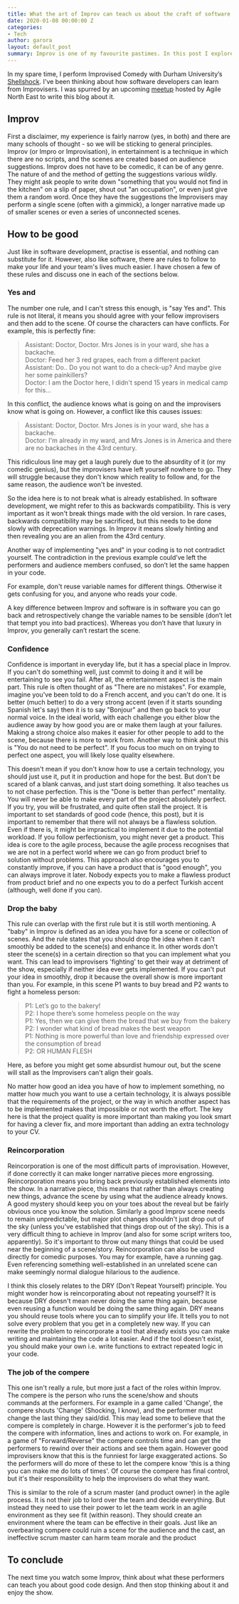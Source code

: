 ```yaml
---
title: What the art of Improv can teach us about the craft of software
date: 2020-01-08 00:00:00 Z
categories:
- Tech
author: garora
layout: default_post
summary: Improv is one of my favourite pastimes. In this post I explore some of the most fundamental rules of Improv and what they can teach about writing good code.
---
```


In my spare time, I perform Improvised Comedy with Durham University’s [Shellshock](https://www.facebook.com/shellshockimpro/). I've been thinking about how software developers
can learn from Improvisers. I was spurred by an upcoming [meetup](https://www.meetup.com/Agile-North-East/events/266801981/) hosted by Agile North East to write this blog about it.

## Improv

First a disclaimer, my experience is fairly narrow (yes, in both) and there are many schools of thought - so we will be sticking to general principles.
Improv (or Impro or Improvisation), in entertainment is a technique in which there are no scripts, and the scenes are created based on audience suggestions. Improv does not have to be comedic, it can be of any genre. The nature of and
the method of getting the suggestions various wildly. They might ask people to write down "something that you would not find in the kitchen" on a slip of paper, shout out
"an occupation", or even just give them a random word. Once they have the suggestions the Improvisers may perform a single scene (often with a gimmick), a longer narrative made up of smaller scenes or even a series of unconnected scenes.

## How to be good

Just like in software development, practise is essential, and nothing can substitute for it. However, also like software, there are rules to follow to make your life and your team's
lives much easier. I have chosen a few of these rules and discuss one in each of the sections below.

### Yes and

The number one rule, and I can't stress this enough, is "say Yes and". This rule is not literal, it means you should agree with your fellow improvisers and then add to the scene. Of course
the characters can have conflicts. For example, this is perfectly fine:

> Assistant: Doctor, Doctor. Mrs Jones is in your ward, she has a backache.  
> Doctor: Feed her 3 red grapes, each from a different packet  
> Assistant: Do.. Do you not want to do a check-up? And maybe give her some painkillers?  
> Doctor: I am the Doctor here, I didn't spend 15 years in medical camp for this...

In this conflict, the audience knows what is going on and the improvisers know what is going on. However, a conflict like this causes issues:

> Assistant: Doctor, Doctor. Mrs Jones is in your ward, she has a backache.  
> Doctor: I'm already in my ward, and Mrs Jones is in America and there are no backaches in the 43rd century.

This ridiculous line may get a laugh purely due to the absurdity of it (or my comedic genius), but the improvisers have left yourself nowhere to go. They will struggle
because they don't know which reality to follow and, for the same reason, the audience won't be invested.

So the idea here is to not break what is already established. In software development, we might refer to this as backwards compatibility. This is very important as it won't break things made with the
old version. In rare cases, backwards compatibility may be sacrificed, but this needs to be done slowly with deprecation warnings. In Improv it means slowly hinting and then revealing
you are an alien from the 43rd century.

Another way of implementing "yes and" in your coding is to not contradict yourself. The contradiction in the previous example could’ve left the performers and audience members confused, so don’t let the same happen in your code.

For example, don't reuse variable names for different things. Otherwise it gets confusing for you, and anyone who reads your code.

A key difference between Improv and software is in software you can go back and retrospectively change the variable names to be sensible (don’t let that tempt you into bad practices). Whereas you don’t have that luxury in Improv, you generally can’t restart the scene.

### Confidence

Confidence is important in everyday life, but it has a special place in Improv. If you can't do something well, just commit to doing it and it will be entertaining to see you fail. After all, the entertainment
aspect is the main part. This rule is often thought of as "There are no mistakes". For example, imagine you've been told to do a French accent, and you can't do one. It is better (much better) to do a very
strong accent (even if it starts sounding Spanish let's say) then it is to say "Bonjour" and then go back to your normal voice. In the ideal world, with each challenge you either blow the audience away by how good you are
or make them laugh at your failures. Making a strong choice also makes it easier for other people to add to the scene, because there is more to work from. Another way to think about this is "You do not need to be perfect". If you focus too much on on trying to perfect one aspect, you will likely lose quality elsewhere.

This doesn't mean if you don't know how to use a certain technology, you should just use it, put it in production and hope for the best. But don't be scared of a blank canvas, and
just start doing something. It also teaches us to not chase perfection. This is the
"Done is better than perfect" mentality. You will never be able to make every part of the project absolutely perfect. If you try, you will be frustrated, and quite often stall the
project. It is important to set standards of good code (hence, this post), but it is important to remember that there will not always be a flawless solution. Even if there is, it
might be impractical to implement it due to the potential workload. If you follow perfectionism, you might never get a product. This idea is core to the agile process, because the
agile process recognises that we are not in a perfect world where we can go from product brief to solution without problems. This approach also encourages you to constantly improve,
if you can have a product that is "good enough", you can always improve it later. Nobody expects you to make a flawless product from product brief and no one expects you to do a
perfect Turkish accent (although, well done if you can).

### Drop the baby

This rule can overlap with the first rule but it is still worth mentioning. A "baby" in Improv is defined as an idea you have for a scene or collection of scenes. And the rule states that you should drop
the idea when it can't smoothly be added to the scene(s) and enhance it. In other words don't steer the scene(s) in a certain direction so that you can implement what you want. This can
lead to improvisers 'fighting' to get their way at detriment of the show, especially if neither idea ever gets implemented. If you can't put your idea in smoothly, drop it because
the overall show is more important than you. For example, in this scene P1 wants to buy bread and P2 wants to fight a homeless person:

> P1: Let’s go to the bakery!  
> P2: I hope there’s some homeless people on the way  
> P1: Yes, then we can give them the bread that we buy from the bakery  
> P2: I wonder what kind of bread makes the best weapon  
> P1: Nothing is more powerful than love and friendship expressed over the consumption of bread  
> P2: OR HUMAN FLESH

Here, as before you might get some absurdist humour out, but the scene will stall as the Improvisers can't align their goals.

No matter how good an idea you have of how to implement something, no matter how much you want to use a certain technology, it is always possible that the requirements of the project,
or the way in which another aspect has to be implemented makes that impossible or not worth the effort. The key here is that the project quality is more important than making you
look smart for having a clever fix, and more important than adding an extra technology to your CV.

### Reincorporation

Reincorporation is one of the most difficult parts of improvisation. However, if done correctly it can make longer narrative pieces more engrossing. Reincorporation means you bring
back previously established elements into the show. In a narrative piece, this means that rather than always creating new things, advance the scene by using what the audience already
knows. A good mystery should keep you on your toes about the reveal but be fairly obvious once you know the solution. Similarly a good Improv scene needs to remain unpredictable,
but major plot changes shouldn't just drop out of the sky (unless you've established that things drop out of the sky). This is a very difficult thing to achieve in Improv (and also
for some script writers too, apparently). So it's important to throw out many things that could be used near the beginning of a scene/story.
Reincorporation can also be used directly for comedic purposes. You may for example, have a running gag. Even referencing something well-established in an unrelated scene can make
seemingly normal dialogue hilarious to the audience.

I think this closely relates to the DRY (Don't Repeat Yourself) principle. You might wonder how is reincorporating about not repeating yourself? It is because DRY doesn't mean
never doing the same thing again, because even reusing a function would be doing the same thing again. DRY means you should reuse tools where you can to simplify your life. It tells you
to not solve every problem that you get in a completely new way. If you
can rewrite the problem to reincorporate a tool that already exists you can make writing and maintaining the code a lot easier. And if the tool doesn't exist, you should make your own
i.e. write functions to extract repeated logic in your code.

### The job of the compere

This one isn't really a rule, but more just a fact of the roles within Improv. The compere is the person who runs the scene/show and shouts commands at the performers. For example in a game
called 'Change', the compere shouts 'Change' (Shocking, I know), and the performer must change the last thing they said/did. This may lead some to believe that the compere is completely in charge.
However it is the performer's job to feed the compere with information, lines and actions to work on. For example, in a game of "Forward/Reverse" the compere controls time and can get the
performers to rewind over their actions and see them again. However good improvisers know that this is the funniest for large exaggerated actions. So the performers will do more of these to
let the compere know 'this is a thing you can make me do lots of times'. Of course the compere has final control, but it's their responsibility to help the improvisers do what they want.

This is similar to the role of a scrum master (and product owner) in the agile process. It is not their job to lord over the team and decide everything. But instead they need to use their power to let
the team work in an agile environment as they see fit (within reason). They should create an environment where the team can be effective in their goals. Just like an overbearing compere could
ruin a scene for the audience and the cast, an ineffective scrum master can harm team morale and the product

## To conclude

The next time you watch some Improv, think about what these performers can teach you about good code design. And then stop thinking
about it and enjoy the show.
